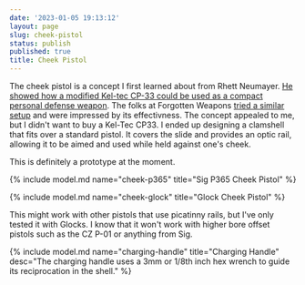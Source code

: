 ```yaml
---
date: '2023-01-05 19:13:12'
layout: page
slug: cheek-pistol
status: publish
published: true
title: Cheek Pistol
---
```


The cheek pistol is a concept I first learned about from Rhett Neumayer. [He showed how a modified Kel-tec CP-33 could be used as a compact personal defense weapon](https://www.youtube.com/watch?v=uY4zGd7uyd0). The folks at Forgotten Weapons [tried a similar setup](https://www.youtube.com/watch?v=QhfluziKZBY) and were impressed by its effectivness. The concept appealed to me, but I didn't want to buy a Kel-Tec CP33. I ended up designing a clamshell that fits over a standard pistol. It covers the slide and provides an optic rail, allowing it to be aimed and used while held against one's cheek.

This is definitely a prototype at the moment.


{% include model.md name="cheek-p365" title="Sig P365 Cheek Pistol" %}

{% include model.md name="cheek-glock" title="Glock Cheek Pistol" %}

This might work with other pistols that use picatinny rails, but I've only tested it with Glocks. I know that it won't work with higher bore offset pistols such as the CZ P-01 or anything from Sig.


{% include model.md name="charging-handle" title="Charging Handle" desc="The charging handle uses a 3mm or 1/8th inch hex wrench to guide its reciprocation in the shell." %}

<!-- ### Backstraps -->
